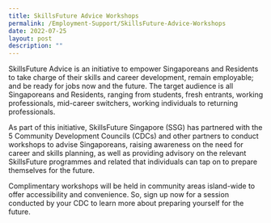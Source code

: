 ```yaml
---
title: SkillsFuture Advice Workshops
permalink: /Employment-Support/SkillsFuture-Advice-Workshops
date: 2022-07-25
layout: post
description: ""
---
```



SkillsFuture Advice is an initiative to empower Singaporeans and Residents to take charge of their skills and career development, remain employable; and be ready for jobs now and the future. The target audience is all Singaporeans and Residents, ranging from students, fresh entrants, working professionals, mid-career switchers, working individuals to returning professionals.

As part of this initiative, SkillsFuture Singapore (SSG) has partnered with the 5 Community Development Councils (CDCs) and other partners to conduct workshops to advise Singaporeans, raising awareness on the need for career and skills planning, as well as providing advisory on the relevant SkillsFuture programmes and related that individuals can tap on to prepare themselves for the future.

Complimentary workshops will be held in community areas island-wide to offer accessibility and convenience. So, sign up now for a session conducted by your CDC to learn more about preparing yourself for the future.